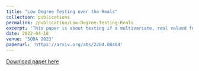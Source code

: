 ```yaml
---
title: "Low Degree Testing over the Reals"
collection: publications
permalink: /publication/Low-Degree-Testing-Reals
excerpt: 'This paper is about testing if a multivariate, real valued function over the reals is a low degree polynomial, or is far from being one.'
date: 2022-04-18
venue: 'SODA 2023'
paperurl: 'https://arxiv.org/abs/2204.08404'
---
```


[Download paper here](https://arxiv.org/abs/2204.08404)

